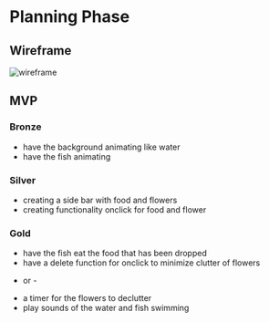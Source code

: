 # Planning Phase

## Wireframe

![wireframe](zen-yatta.png)

## MVP

### Bronze

* have the background animating like water
* have the fish animating

### Silver

* creating a side bar with food and flowers
* creating functionality onclick for food and flower

### Gold

* have the fish eat the food that has been dropped
* have a delete function for onclick to minimize clutter of flowers

- or -

* a timer for the flowers to declutter
* play sounds of the water and fish swimming
